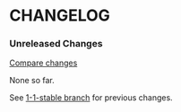 # CHANGELOG

### Unreleased Changes

[Compare changes](https://github.com/codevise/pageflow-embedded-video/compare/1-1-stable...master)

None so far.

See
[1-1-stable branch](https://github.com/codevise/pageflow-embedded-video/blob/1-1-stable/CHANGELOG.md)
for previous changes.
